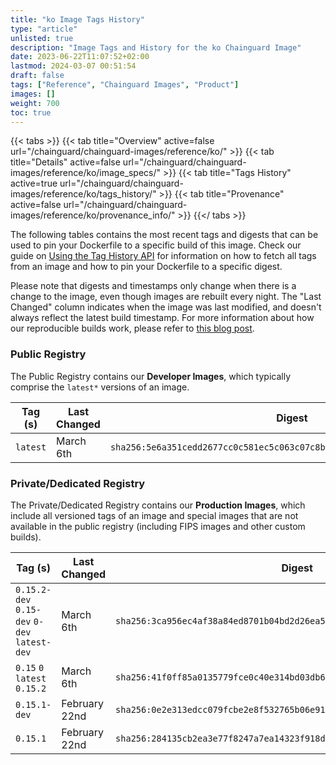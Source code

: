 ```yaml
---
title: "ko Image Tags History"
type: "article"
unlisted: true
description: "Image Tags and History for the ko Chainguard Image"
date: 2023-06-22T11:07:52+02:00
lastmod: 2024-03-07 00:51:54
draft: false
tags: ["Reference", "Chainguard Images", "Product"]
images: []
weight: 700
toc: true
---
```


{{< tabs >}}
{{< tab title="Overview" active=false url="/chainguard/chainguard-images/reference/ko/" >}}
{{< tab title="Details" active=false url="/chainguard/chainguard-images/reference/ko/image_specs/" >}}
{{< tab title="Tags History" active=true url="/chainguard/chainguard-images/reference/ko/tags_history/" >}}
{{< tab title="Provenance" active=false url="/chainguard/chainguard-images/reference/ko/provenance_info/" >}}
{{</ tabs >}}

The following tables contains the most recent tags and digests that can be used to pin your Dockerfile to a specific build of this image. Check our guide on [Using the Tag History API](/chainguard/chainguard-images/using-the-tag-history-api/) for information on how to fetch all tags from an image and how to pin your Dockerfile to a specific digest.

Please note that digests and timestamps only change when there is a change to the image, even though images are rebuilt every night. The "Last Changed" column indicates when the image was last modified, and doesn't always reflect the latest build timestamp. For more information about how our reproducible builds work, please refer to [this blog post](https://www.chainguard.dev/unchained/reproducing-chainguards-reproducible-image-builds).

### Public Registry
The Public Registry contains our **Developer Images**, which typically comprise the `latest*` versions of an image.

| Tag (s)   | Last Changed | Digest                                                                    |
|-----------|--------------|---------------------------------------------------------------------------|
|  `latest` | March 6th    | `sha256:5e6a351cedd2677cc0c581ec5c063c07c8b0fd6652571b49f3d1b3fa9edc5e2b` |


### Private/Dedicated Registry
The Private/Dedicated Registry contains our **Production Images**, which include all versioned tags of an image and special images that are not available in the public registry (including FIPS images and other custom builds).

| Tag (s)                                       | Last Changed  | Digest                                                                    |
|-----------------------------------------------|---------------|---------------------------------------------------------------------------|
|  `0.15.2-dev` `0.15-dev` `0-dev` `latest-dev` | March 6th     | `sha256:3ca956ec4af38a84ed8701b04bd2d26ea535736c4c028ea4a80b8c7a9fb17603` |
|  `0.15` `0` `latest` `0.15.2`                 | March 6th     | `sha256:41f0ff85a0135779fce0c40e314bd03db6d3dfb383110a520c51dc47a5ee6377` |
|  `0.15.1-dev`                                 | February 22nd | `sha256:0e2e313edcc079fcbe2e8f532765b06e914abb9084d15fa0b0f62d3d436caa63` |
|  `0.15.1`                                     | February 22nd | `sha256:284135cb2ea3e77f8247a7ea14323f918d299005918e92ee3e64704738e34a12` |

